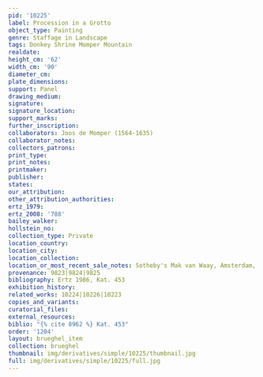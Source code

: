 ```yaml
---
pid: '10225'
label: Procession in a Grotto
object_type: Painting
genre: Staffage in Landscape
tags: Donkey Shrine Momper Mountain
realdate: 
height_cm: '62'
width_cm: '90'
diameter_cm: 
plate_dimensions: 
support: Panel
drawing_medium: 
signature: 
signature_location: 
support_marks: 
further_inscription: 
collaborators: Joos de Momper (1564-1635)
collaborator_notes: 
collectors_patrons: 
print_type: 
print_notes: 
printmaker: 
publisher: 
states: 
our_attribution: 
other_attribution_authorities: 
ertz_1979: 
ertz_2008: '788'
bailey_walker: 
hollstein_no: 
collection_type: Private
location_country: 
location_city: 
location_collection: 
location_or_most_recent_sale_notes: Sotheby's Mak van Waay, Amsterdam, 14 April 1942
provenance: 9823|9824|9825
bibliography: Ertz 1986, Kat. 453
exhibition_history: 
related_works: 10224|10226|10223
copies_and_variants: 
curatorial_files: 
external_resources: 
biblio: "{% cite 8962 %} Kat. 453"
order: '1204'
layout: brueghel_item
collection: brueghel
thumbnail: img/derivatives/simple/10225/thumbnail.jpg
full: img/derivatives/simple/10225/full.jpg
---
```

